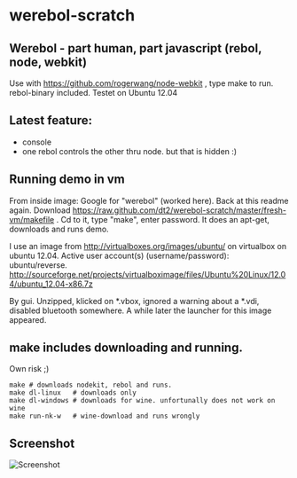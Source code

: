 werebol-scratch
===============

Werebol - part human, part javascript (rebol, node, webkit)
-----------------------------------------------------------------------------------

Use with https://github.com/rogerwang/node-webkit , type make to run. rebol-binary included.
Testet on Ubuntu 12.04

Latest feature:
--------------------

* console
* one rebol controls the other thru node. but that is hidden :)

Running demo in vm
-------------------

From inside image: Google for "werebol" (worked here). Back at this readme again. Download https://raw.github.com/dt2/werebol-scratch/master/fresh-vm/makefile . Cd to it, type "make", enter password. It does an apt-get, downloads and runs demo.

I use an image from http://virtualboxes.org/images/ubuntu/ on virtualbox on ubuntu 12.04. 
Active user account(s) (username/password): ubuntu/reverse.
http://sourceforge.net/projects/virtualboximage/files/Ubuntu%20Linux/12.04/ubuntu_12.04-x86.7z

By gui. Unzipped, klicked on *.vbox, ignored a warning about a *.vdi, disabled bluetooth somewhere. A while later the launcher for this image appeared.


make includes downloading and running.
----------------------------------------------------------
Own risk ;)

    make # downloads nodekit, rebol and runs.
    make dl-linux   # downloads only    
    make dl-windows # downloads for wine. unfortunally does not work on wine
    make run-nk-w   # wine-download and runs wrongly

Screenshot
----------------
![Screenshot](http://i.imgur.com/tpbE3NX.png)
